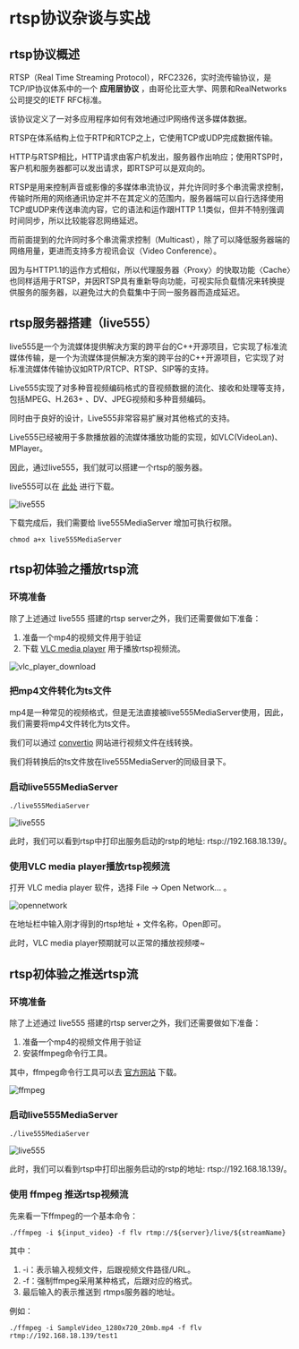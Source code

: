 # rtsp协议杂谈与实战

## rtsp协议概述

RTSP（Real Time Streaming Protocol），RFC2326，实时流传输协议，是TCP/IP协议体系中的一个 **应用层协议** ，由哥伦比亚大学、网景和RealNetworks公司提交的IETF RFC标准。

该协议定义了一对多应用程序如何有效地通过IP网络传送多媒体数据。

RTSP在体系结构上位于RTP和RTCP之上，它使用TCP或UDP完成数据传输。

HTTP与RTSP相比，HTTP请求由客户机发出，服务器作出响应；使用RTSP时，客户机和服务器都可以发出请求，即RTSP可以是双向的。

RTSP是用来控制声音或影像的多媒体串流协议，并允许同时多个串流需求控制，传输时所用的网络通讯协定并不在其定义的范围内，服务器端可以自行选择使用TCP或UDP来传送串流内容，它的语法和运作跟HTTP 1.1类似，但并不特别强调时间同步，所以比较能容忍网络延迟。

而前面提到的允许同时多个串流需求控制（Multicast），除了可以降低服务器端的网络用量，更进而支持多方视讯会议（Video Conference）。

因为与HTTP1.1的运作方式相似，所以代理服务器〈Proxy〉的快取功能〈Cache〉也同样适用于RTSP，并因RTSP具有重新导向功能，可视实际负载情况来转换提供服务的服务器，以避免过大的负载集中于同一服务器而造成延迟。


## rtsp服务器搭建（live555）

live555是一个为流媒体提供解决方案的跨平台的C++开源项目，它实现了标准流媒体传输，是一个为流媒体提供解决方案的跨平台的C++开源项目，它实现了对标准流媒体传输协议如RTP/RTCP、RTSP、SIP等的支持。

Live555实现了对多种音视频编码格式的音视频数据的流化、接收和处理等支持，包括MPEG、H.263+ 、DV、JPEG视频和多种音频编码。

同时由于良好的设计，Live555非常容易扩展对其他格式的支持。

Live555已经被用于多款播放器的流媒体播放功能的实现，如VLC(VideoLan)、MPlayer。

因此，通过live555，我们就可以搭建一个rtsp的服务器。

live555可以在 [此处](http://www.live555.com/mediaServer/) 进行下载。

![live555](./pictures/download_live555.png)

下载完成后，我们需要给 live555MediaServer 增加可执行权限。

```shell
chmod a+x live555MediaServer
```

## rtsp初体验之播放rtsp流

### 环境准备

除了上述通过 live555 搭建的rtsp server之外，我们还需要做如下准备：

1. 准备一个mp4的视频文件用于验证
2. 下载 [VLC media player](https://videolan.org) 用于播放rtsp视频流。

![vlc_player_download](./pictures/vlc_player_download.png)

### 把mp4文件转化为ts文件

mp4是一种常见的视频格式，但是无法直接被live555MediaServer使用，因此，我们需要将mp4文件转化为ts文件。

我们可以通过 [convertio](https://convertio.co/mp4-ts/) 网站进行视频文件在线转换。

我们将转换后的ts文件放在live555MediaServer的同级目录下。

### 启动live555MediaServer

```shell
./live555MediaServer
```

![live555](./pictures/live555.png)

此时，我们可以看到rtsp中打印出服务启动的rstp的地址: rtsp://192.168.18.139/<filename>。

### 使用VLC media player播放rtsp视频流

打开 VLC media player 软件，选择 File -> Open Network... 。

![opennetwork](./pictures/opennetwork.png)

在地址栏中输入刚才得到的rtsp地址 + 文件名称，Open即可。

此时，VLC media player预期就可以正常的播放视频喽~

## rtsp初体验之推送rtsp流

### 环境准备

除了上述通过 live555 搭建的rtsp server之外，我们还需要做如下准备：

1. 准备一个mp4的视频文件用于验证
2. 安装ffmpeg命令行工具。

其中，ffmpeg命令行工具可以去 [官方网站](https://ffmpeg.org/download.html) 下载。

![ffmpeg](./pictures/ffmpeg.png)

### 启动live555MediaServer

```shell
./live555MediaServer
```

![live555](./pictures/live555.png)

此时，我们可以看到rtsp中打印出服务启动的rstp的地址: rtsp://192.168.18.139/<filename>。

### 使用 ffmpeg 推送rtsp视频流

先来看一下ffmpeg的一个基本命令：

```shell
./ffmpeg -i ${input_video} -f flv rtmp://${server}/live/${streamName}
```

其中：

1. -i：表示输入视频文件，后跟视频文件路径/URL。
2. -f：强制ffmpeg采用某种格式，后跟对应的格式。
3. 最后输入的表示推送到 rtmps服务器的地址。

例如：

```shell
./ffmpeg -i SampleVideo_1280x720_20mb.mp4 -f flv rtmp://192.168.18.139/test1
```
